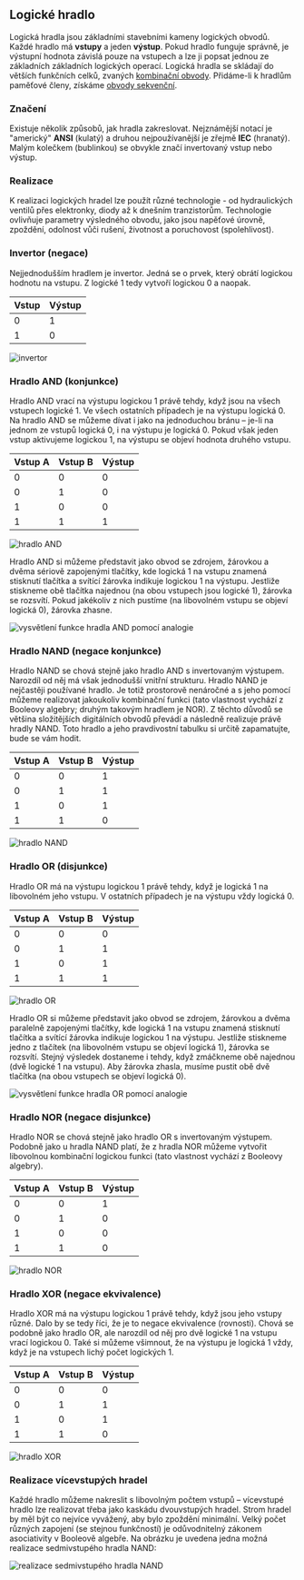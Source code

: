 ## Logické hradlo

Logická hradla jsou základními stavebními kameny logických obvodů. Každé hradlo má **vstupy** a jeden **výstup**. Pokud hradlo funguje správně, je výstupní hodnota závislá pouze na vstupech a lze ji popsat jednou ze základních základních logických operací. Logická hradla se skládají do větších funkčních celků, zvaných [kombinační obvody](wiki/kombinacni-obvod). Přidáme-li k hradlům paměťové členy, získáme [obvody sekvenční](wiki/sekvencni-obvod).

### Značení

Existuje několik způsobů, jak hradla zakreslovat. Nejznámější notací je "americký" **ANSI** (kulatý) a druhou nejpoužívanější je zřejmě **IEC** (hranatý). Malým kolečkem (bublinkou) se obvykle značí invertovaný vstup nebo výstup.

### Realizace

K realizaci logických hradel lze použít různé technologie - od hydraulických ventilů přes elektronky, diody až k dnešním tranzistorům. Technologie ovlivňuje parametry výsledného obvodu, jako jsou napěťové úrovně, zpoždění, odolnost vůči rušení, životnost a poruchovost (spolehlivost).

### Invertor (negace)

Nejjednodušším hradlem je invertor. Jedná se o prvek, který obrátí logickou hodnotu na vstupu. Z logické 1 tedy vytvoří logickou 0 a naopak.

| Vstup | Výstup
|---|---
| 0 | 1
| 1 | 0

![invertor](https://dl.dropboxusercontent.com/u/5942837/voho.cz/image-wiki/gates_invertor.png)

### Hradlo AND (konjunkce)

Hradlo AND vrací na výstupu logickou 1 právě tehdy, když jsou na všech vstupech logické 1. Ve všech ostatních případech je na výstupu logická 0. Na hradlo AND se můžeme dívat i jako na jednoduchou bránu – je-li na jednom ze vstupů logická 0, i na výstupu je logická 0. Pokud však jeden vstup aktivujeme logickou 1, na výstupu se objeví hodnota druhého vstupu.

| Vstup A | Vstup B | Výstup
|---|---|---
| 0 | 0 | 0
| 0 | 1 | 0
| 1 | 0 | 0
| 1 | 1 | 1

![hradlo AND](https://dl.dropboxusercontent.com/u/5942837/voho.cz/image-wiki/gates_and.png)

Hradlo AND si můžeme představit jako obvod se zdrojem, žárovkou a dvěma sériově zapojenými tlačítky, kde logická 1 na vstupu znamená stisknutí tlačítka a svítící žárovka indikuje logickou 1 na výstupu. Jestliže stiskneme obě tlačítka najednou (na obou vstupech jsou logické 1), žárovka se rozsvítí. Pokud jakékoliv z nich pustíme (na libovolném vstupu se objeví logická 0), žárovka zhasne.

![vysvětlení funkce hradla AND pomocí analogie](https://dl.dropboxusercontent.com/u/5942837/voho.cz/image-wiki/gates_and_explain.png)

### Hradlo NAND (negace konjunkce)

Hradlo NAND se chová stejně jako hradlo AND s invertovaným výstupem. Narozdíl od něj má však jednodušší vnitřní strukturu. Hradlo NAND je nejčastěji používané hradlo. Je totiž prostorově nenáročné a s jeho pomocí můžeme realizovat jakoukoliv kombinační funkci (tato vlastnost vychází z Booleovy algebry; druhým takovým hradlem je NOR). Z těchto důvodů se většina složitějších digitálních obvodů převádí a následně realizuje právě hradly NAND. Toto hradlo a jeho pravdivostní tabulku si určitě zapamatujte, bude se vám hodit.

| Vstup A | Vstup B | Výstup
|---|---|---
| 0 | 0 | 1
| 0 | 1 | 1
| 1 | 0 | 1
| 1 | 1 | 0

![hradlo NAND](https://dl.dropboxusercontent.com/u/5942837/voho.cz/image-wiki/gates_nand.png)

### Hradlo OR (disjunkce)

Hradlo OR má na výstupu logickou 1 právě tehdy, když je logická 1 na libovolném jeho vstupu. V ostatních případech je na výstupu vždy logická 0.

| Vstup A | Vstup B | Výstup
|---|---|---
| 0 | 0 | 0
| 0 | 1 | 1
| 1 | 0 | 1
| 1 | 1 | 1

![hradlo OR](https://dl.dropboxusercontent.com/u/5942837/voho.cz/image-wiki/gates_or.png)

Hradlo OR si můžeme představit jako obvod se zdrojem, žárovkou a dvěma paralelně zapojenými tlačítky, kde logická 1 na vstupu znamená stisknutí tlačítka a svítící žárovka indikuje logickou 1 na výstupu. Jestliže stiskneme jedno z tlačítek (na libovolném vstupu se objeví logická 1), žárovka se rozsvítí. Stejný výsledek dostaneme i tehdy, když zmáčkneme obě najednou (dvě logické 1 na vstupu). Aby žárovka zhasla, musíme pustit obě dvě tlačítka (na obou vstupech se objeví logická 0).

![vysvětlení funkce hradla OR pomocí analogie](https://dl.dropboxusercontent.com/u/5942837/voho.cz/image-wiki/gates_or_explain.png)

### Hradlo NOR (negace disjunkce)

Hradlo NOR se chová stejně jako hradlo OR s invertovaným výstupem. Podobně jako u hradla NAND platí, že z hradla NOR můžeme vytvořit libovolnou kombinační logickou funkci (tato vlastnost vychází z Booleovy algebry).

| Vstup A | Vstup B | Výstup
|---|---|---
| 0 | 0 | 1
| 0 | 1 | 0
| 1 | 0 | 0
| 1 | 1 | 0

![hradlo NOR](https://dl.dropboxusercontent.com/u/5942837/voho.cz/image-wiki/gates_nor.png)

### Hradlo XOR (negace ekvivalence)

Hradlo XOR má na výstupu logickou 1 právě tehdy, když jsou jeho vstupy různé. Dalo by se tedy říci, že je to negace ekvivalence (rovnosti). Chová se podobně jako hradlo OR, ale narozdíl od něj pro dvě logické 1 na vstupu vrací logickou 0. Také si můžeme všimnout, že na výstupu je logická 1 vždy, když je na vstupech lichý počet logických 1.

| Vstup A | Vstup B | Výstup
|---|---|---
| 0 | 0 | 0
| 0 | 1 | 1
| 1 | 0 | 1
| 1 | 1 | 0

![hradlo XOR](https://dl.dropboxusercontent.com/u/5942837/voho.cz/image-wiki/gates_xor.png)

### Realizace vícevstupých hradel

Každé hradlo můžeme nakreslit s libovolným počtem vstupů – vícevstupé hradlo lze realizovat třeba jako kaskádu dvouvstupých hradel. Strom hradel by měl být co nejvíce vyvážený, aby bylo zpoždění minimální. Velký počet různých zapojení (se stejnou funkčností) je odůvodnitelný zákonem asociativity v Booleově algebře. Na obrázku je uvedena jedna možná realizace sedmivstupého hradla NAND:

![realizace sedmivstupého hradla NAND](https://dl.dropboxusercontent.com/u/5942837/voho.cz/image-wiki/gates_nand_7.png)
